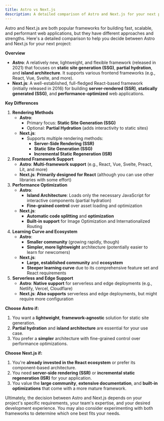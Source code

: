 ```yaml
---
title: Astro vs Next.js
description: A detailed comparison of Astro and Next.js for your next project
---
```


Astro and Next.js are both popular frameworks for building fast, scalable, and performant web applications, but they have different approaches and strengths. Here's a detailed comparison to help you decide between Astro and Next.js for your next project:

**Overview**

* **Astro**: A relatively new, lightweight, and flexible framework (released in 2021) that focuses on **static site generation (SSG)**, **partial hydration**, and **island architecture**. It supports various frontend frameworks (e.g., React, Vue, Svelte, and more).
* **Next.js**: A well-established, full-fledged React-based framework (initially released in 2016) for building **server-rendered (SSR)**, **statically generated (SSG)**, and **performance-optimized** web applications.

**Key Differences**

1. **Rendering Methods**
	* **Astro**:
		+ Primary focus: **Static Site Generation (SSG)**
		+ Optional: **Partial Hydration** (adds interactivity to static sites)
	* **Next.js**:
		+ Supports multiple rendering methods:
			- **Server-Side Rendering (SSR)**
			- **Static Site Generation (SSG)**
			- **Incremental Static Regeneration (ISR)**
2. **Frontend Framework Support**
	* **Astro**: **Multi-framework support** (e.g., React, Vue, Svelte, Preact, Lit, and more)
	* **Next.js**: **Primarily designed for React** (although you can use other libraries with some effort)
3. **Performance Optimization**
	* **Astro**:
		+ **Island Architecture**: Loads only the necessary JavaScript for interactive components (partial hydration)
		+ **Fine-grained control** over asset loading and optimization
	* **Next.js**:
		+ **Automatic code splitting** and **optimization**
		+ **Built-in support** for Image Optimization and Internationalized Routing
4. **Learning Curve and Ecosystem**
	* **Astro**:
		+ **Smaller community** (growing rapidly, though)
		+ **Simpler, more lightweight** architecture (potentially easier to learn for newcomers)
	* **Next.js**:
		+ **Large, established community** and **ecosystem**
		+ **Steeper learning curve** due to its comprehensive feature set and React requirements
5. **Serverless and Edge Support**
	* **Astro**: **Native support** for serverless and edge deployments (e.g., Netlify, Vercel, Cloudflare)
	* **Next.js**: **Also supports** serverless and edge deployments, but might require more configuration

**Choose Astro if:**

1. You want a **lightweight**, **framework-agnostic** solution for static site generation.
2. **Partial hydration** and **island architecture** are essential for your use case.
3. You prefer a **simpler** architecture with fine-grained control over performance optimizations.

**Choose Next.js if:**

1. You're **already invested in the React ecosystem** or prefer its component-based architecture.
2. You need **server-side rendering (SSR)** or **incremental static regeneration (ISR)** for your application.
3. You value the **large community**, **extensive documentation**, and **built-in optimizations** that come with a more mature framework.

Ultimately, the decision between Astro and Next.js depends on your project's specific requirements, your team's expertise, and your desired development experience. You may also consider experimenting with both frameworks to determine which one best fits your needs.